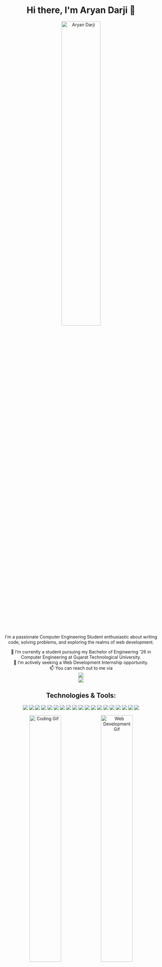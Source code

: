 <h1 align="center">Hi there, I'm Aryan Darji 👋</h1>

<!-- Profile Image -->
<p align="center">
  <img width="50%" alt="Aryan Darji" src="https://user-images.githubusercontent.com/48678280/88862734-4903af80-d201-11ea-968b-9c939d88a37c.gif">
</p>

<!-- About Me -->
<p align="center">I'm a passionate Computer Engineering Student enthusiastic about writing code, solving problems, and exploring the realms of web development.</p>

<!-- Current Status -->
<p align="center">🔭 I’m currently a student pursuing my Bachelor of Engineering '26 in Computer Engineering at Gujarat Technological University.<br>
👯 I’m actively seeking a Web Development Internship opportunity.<br>
📫 You can reach out to me via <br>
  <a href="https://www.linkedin.com/in/aryan-darji-428688254/" target="_blank">
    <img src="https://img.shields.io/badge/LinkedIn-Connect-blue?style=flat&logo=linkedin">
  </a><br>
  <a href="mailto:aryandarji2005@gmail.com" target="_blank">
    <img src="https://img.shields.io/badge/Gmail-Contact-red?style=flat&logo=gmail">
  </a>
</p>

<!-- Technologies and Tools -->
<h2 align="center">Technologies & Tools:</h2>
<p align="center">
  <img src="https://img.shields.io/badge/HTML5-HTML5-orange?style=flat&logo=html5">
  <img src="https://img.shields.io/badge/CSS3-CSS3-blue?style=flat&logo=css3">
  <img src="https://img.shields.io/badge/JavaScript-JavaScript-yellow?style=flat&logo=javascript">
  <img src="https://img.shields.io/badge/Node.js-Node.js-green?style=flat&logo=node.js">
  <img src="https://img.shields.io/badge/React-React-blue?style=flat&logo=react">
  <img src="https://img.shields.io/badge/Chart.js-Chart.js-blue?style=flat&logo=chart.js">
  <img src="https://img.shields.io/badge/D3.js-D3.js-orange?style=flat&logo=d3.js">
  <img src="https://img.shields.io/badge/Java-Java-yellow?style=flat&logo=java">
  <img src="https://img.shields.io/badge/SQL-SQL-blue?style=flat&logo=postgresql">
  <img src="https://img.shields.io/badge/MongoDB-MongoDB-green?style=flat&logo=mongodb">
  <img src="https://img.shields.io/badge/PHP-PHP-purple?style=flat&logo=php">
  <img src="https://img.shields.io/badge/Figma-Figma-purple?style=flat&logo=figma">
  <img src="https://img.shields.io/badge/Photoshop-Photoshop-blue?style=flat&logo=adobe-photoshop">
  <img src="https://img.shields.io/badge/Git-Git-red?style=flat&logo=git">
  <img src="https://img.shields.io/badge/Visual Studio-Visual Studio-blue?style=flat&logo=visual-studio">
  <img src="https://img.shields.io/badge/JIRA-JIRA-blue?style=flat&logo=jira">
  <img src="https://img.shields.io/badge/Replit-Replit-yellow?style=flat&logo=replit">
  <img src="https://img.shields.io/badge/Webflow-Webflow-orange?style=flat&logo=webflow">
  <img src="https://img.shields.io/badge/Framer-Framer-green?style=flat&logo=framer">
</p>

<!-- Animated Gifs -->
<p align="center">
  <img width="45%" alt="Coding Gif" src="https://media.giphy.com/media/ZVik7pBtu9dNS/giphy.gif">
  <img width="45%" alt="Web Development Gif" src="https://media.giphy.com/media/dxn6fRlTIShoeBr69N/giphy.gif">
</p>

<!-- Fun Fact -->
<h3 align="center">Fun Fact:</h3>
<p align="center">I can speak four languages fluently: English, Hindi, Gujarati, and JavaScript! 😉</p>

<!-- Footer -->
<h4 align="center">Thanks for visiting! Let's connect and collaborate on some exciting projects!</h4>
